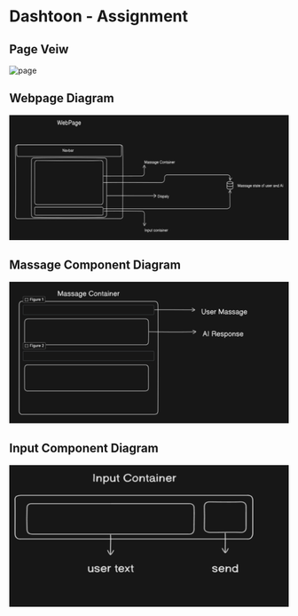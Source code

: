 # Dashtoon - Assignment
## Page Veiw
![page](./src/assets/OrifinalPage.png)
## Webpage Diagram
![Webpage](./src/assets/webpage.png)
## Massage Component Diagram
![Massage Container](./src/assets/massageContainer.png)
## Input Component Diagram
![Input Container](./src/assets/inputContainer.png)
